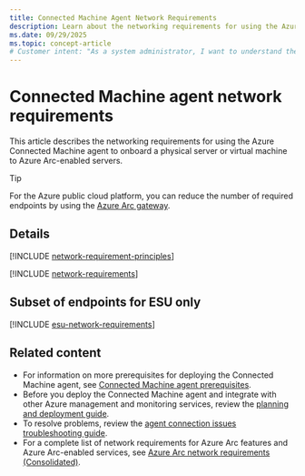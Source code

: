 ```yaml
---
title: Connected Machine Agent Network Requirements
description: Learn about the networking requirements for using the Azure Connected Machine agent for Azure Arc-enabled servers.
ms.date: 09/29/2025
ms.topic: concept-article 
# Customer intent: "As a system administrator, I want to understand the networking requirements for deploying the Connected Machine agent so that I can successfully onboard physical servers or virtual machines to Azure Arc-enabled servers."
---
```


# Connected Machine agent network requirements

This article describes the networking requirements for using the Azure Connected Machine agent to onboard a physical server or virtual machine to Azure Arc-enabled servers.

> [!TIP]
> For the Azure public cloud platform, you can reduce the number of required endpoints by using the [Azure Arc gateway](arc-gateway.md).

## Details

[!INCLUDE [network-requirement-principles](../includes/network-requirement-principles.md)]

[!INCLUDE [network-requirements](./includes/network-requirements.md)]

## Subset of endpoints for ESU only

[!INCLUDE [esu-network-requirements](./includes/esu-network-requirements.md)]

## Related content

* For information on more prerequisites for deploying the Connected Machine agent, see [Connected Machine agent prerequisites](prerequisites.md).
* Before you deploy the Connected Machine agent and integrate with other Azure management and monitoring services, review the [planning and deployment guide](plan-at-scale-deployment.md).
* To resolve problems, review the [agent connection issues troubleshooting guide](troubleshoot-agent-onboard.md).
* For a complete list of network requirements for Azure Arc features and Azure Arc-enabled services, see [Azure Arc network requirements (Consolidated)](../network-requirements-consolidated.md).
